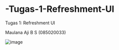 # -Tugas-1-Refreshment-UI
 Tugas 1: Refreshment UI 
 
 Maulana Aji B S (085020033)


![image](https://user-images.githubusercontent.com/101096352/197152409-c9bf1b87-8b0f-4cec-89c1-5f676a493bce.png)
